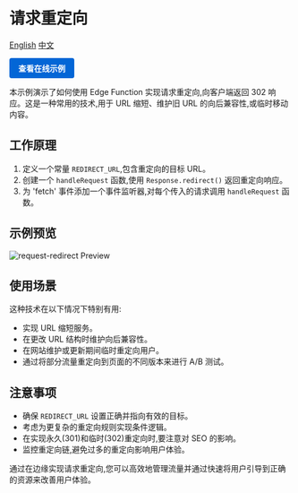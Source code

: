 # 请求重定向

<div align="left">
  <a title="English" href="README.md">English</a>
  <a title="中文" href="README.zh-CN.md">中文</a>
</div>

<a href="https://edgeone.ai/developer/examples/hub-requestredirct" style="display: inline-block; background-color: #0366d6; color: white; padding: 8px 16px; text-decoration: none; border-radius: 4px; font-weight: bold;">查看在线示例</a>

本示例演示了如何使用 Edge Function 实现请求重定向,向客户端返回 302 响应。这是一种常用的技术,用于 URL 缩短、维护旧 URL 的向后兼容性,或临时移动内容。

## 工作原理

1. 定义一个常量 `REDIRECT_URL`,包含重定向的目标 URL。
2. 创建一个 `handleRequest` 函数,使用 `Response.redirect()` 返回重定向响应。
3. 为 'fetch' 事件添加一个事件监听器,对每个传入的请求调用 `handleRequest` 函数。

## 示例预览

![request-redirect Preview](../assets/images/request-redirect.avif)

## 使用场景

这种技术在以下情况下特别有用:

- 实现 URL 缩短服务。
- 在更改 URL 结构时维护向后兼容性。
- 在网站维护或更新期间临时重定向用户。
- 通过将部分流量重定向到页面的不同版本来进行 A/B 测试。

## 注意事项

- 确保 `REDIRECT_URL` 设置正确并指向有效的目标。
- 考虑为更复杂的重定向规则实现条件逻辑。
- 在实现永久(301)和临时(302)重定向时,要注意对 SEO 的影响。
- 监控重定向链,避免过多的重定向影响用户体验。

通过在边缘实现请求重定向,您可以高效地管理流量并通过快速将用户引导到正确的资源来改善用户体验。